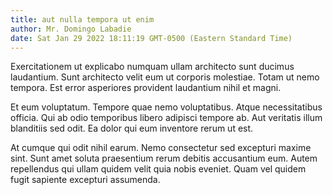 ```yaml
---
title: aut nulla tempora ut enim
author: Mr. Domingo Labadie
date: Sat Jan 29 2022 18:11:19 GMT-0500 (Eastern Standard Time)
---
```

Exercitationem ut explicabo numquam ullam architecto sunt ducimus laudantium. Sunt architecto velit eum ut corporis molestiae. Totam ut nemo tempora. Est error asperiores provident laudantium nihil et magni.

 Et eum voluptatum. Tempore quae nemo voluptatibus. Atque necessitatibus officia. Qui ab odio temporibus libero adipisci tempore ab. Aut veritatis illum blanditiis sed odit. Ea dolor qui eum inventore rerum ut est.

 At cumque qui odit nihil earum. Nemo consectetur sed excepturi maxime sint. Sunt amet soluta praesentium rerum debitis accusantium eum. Autem repellendus qui ullam quidem velit quia nobis eveniet. Quam vel quidem fugit sapiente excepturi assumenda.